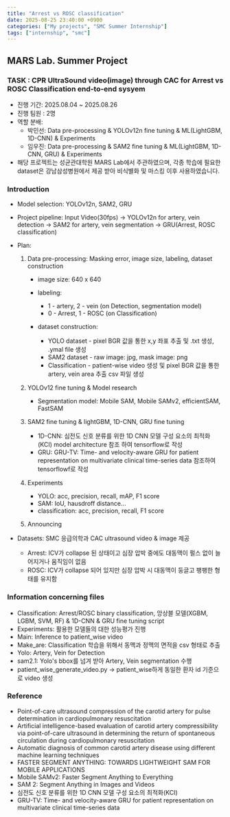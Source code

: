 ```yaml
---
title: "Arrest vs ROSC classification"
date: 2025-08-25 23:40:00 +0900
categories: ["My projects", "SMC Summer Internship"]
tags: ["internship", "smc"]
---
```

## MARS Lab. Summer Project ##

### TASK : CPR UltraSound video(image) through CAC for Arrest vs ROSC Classification end-to-end sysyem

  - 진행 기간: 2025.08.04 ~ 2025.08.26
  - 진행 팀원 : 2명
  - 역할 분배:
      - 박민선: Data pre-processing & YOLOv12n fine tuning & ML(LightGBM, 1D-CNN) & Experiments
      - 임우진: Data pre-processing & SAM2 fine tuning & ML(LightGBM, 1D-CNN, GRU) & Experiments
  - 해당 프로젝트는 성균관대학원 MARS Lab에서 주관하였으며, 각종 학습에 필요한 dataset은 강남삼성병원에서 제공 받아 비식별화 및 마스킹 이후 사용하였습니다.

### Introduction

  - Model selection: YOLOv12n, SAM2, GRU
  - Project pipeline: Input Video(30fps) -> YOLOv12n for artery, vein detection -> SAM2 for artery, vein segmentation -> GRU(Arrest, ROSC classification)
  - Plan:
      1. Data pre-processing: Masking error, image size, labeling, dataset construction
         - image size: 640 x 640
           
         - labeling:
             - 1 - artery, 2 - vein (on Detection, segmentation model)
             - 0 - Arrest, 1 - ROSC (on Classification)
    
         - dataset construction:
             - YOLO dataset - pixel BGR 값을 통한 x,y 좌표 추출 및 .txt 생성, .ymal file 생성
             - SAM2 dataset - raw image: jpg, mask image: png
             - Classification - patient-wise video 생성 및 pixel BGR 값을 통한 artery, vein area 추출 csv 파일 생성
               
      2. YOLOv12 fine tuning & Model research
           - Segmentation model: Mobile SAM, Mobile SAMv2, efficientSAM, FastSAM
             
      3. SAM2 fine tuning & lightGBM, 1D-CNN, GRU fine tuning
           - 1D-CNN: 심전도 신호 분류를 위한 1D CNN 모델 구성 요소의 최적화(KCI) model architecture 참조 하여 tensorflow로 작성
           - GRU: GRU-TV: Time- and velocity-aware GRU for patient representation on multivariate clinical time-series data 참조하여 tensorflowf로 작성
             
      4. Experiments
           - YOLO: acc, precision, recall, mAP, F1 score
           - SAM: IoU, hausdroff distance...
           - classification: acc, precision, recall, F1 score
         
      6. Announcing
         
  - Datasets: SMC 응급의학과 CAC ultrasound video & image 제공
      - Arrest: ICV가 collapse 된 상태이고 심장 압박 중에도 대동맥이 펄스 없이 늘어지거나 움직임이 없음
      - ROSC: ICV가 collapse 되어 있지만 심장 압박 시 대동맥이 둥글고 팽팽한 형태를 유지함

   
### Information concerning files
  - Classification: Arrest/ROSC binary classification, 앙상블 모델(XGBM, LGBM, SVM, RF) & 1D-CNN & GRU fine tuning script
  - Experiments: 활용한 모델들의 대한 성능평가 진행
  - Main: Inference to patient_wise video
  - Make_are: Classification 학습을 위해서 동맥과 정맥의 면적을 csv 형태로 추출
  - Yolo: Artery, Vein for Detection
  - sam2.1: Yolo's bbox를 넘겨 받아 Artery, Vein segmentation 수행
  - patient_wise_generate_video.py -> patient_wise하게 동일한 환자 id 기준으로 video 생성

### Reference

 - Point-of-care ultrasound compression of the carotid artery for pulse determination in cardiopulmonary resuscitation
 - Artificial intelligence-based evaluation of carotid artery compressibility via point-of-care ultrasound in determining the return of spontaneous circulation during cardiopulmonary resuscitation
- Automatic diagnosis of common carotid artery disease using different machine learning techniques 
- FASTER SEGMENT ANYTHING: TOWARDS LIGHTWEIGHT SAM FOR MOBILE APPLICATIONS
- Mobile SAMv2: Faster Segment Anything to Everything
- SAM 2: Segment Anything in Images and Videos
- 심전도 신호 분류를 위한 1D CNN 모델 구성 요소의 최적화(KCI)
- GRU-TV: Time- and velocity-aware GRU for patient representation on multivariate clinical time-series data



